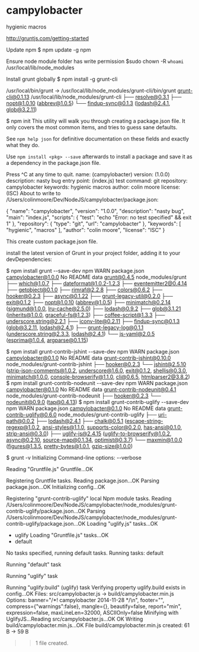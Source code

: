 campylobacter
=============

hygienic macros


http://gruntjs.com/getting-started


Update npm
$ npm update -g npm


Ensure node module folder has write permission
$sudo chown -R `whoami` /usr/local/lib/node_modules


Install grunt globally
$ npm install -g grunt-cli

/usr/local/bin/grunt -> /usr/local/lib/node_modules/grunt-cli/bin/grunt
grunt-cli@0.1.13 /usr/local/lib/node_modules/grunt-cli
├── resolve@0.3.1
├── nopt@1.0.10 (abbrev@1.0.5)
└── findup-sync@0.1.3 (lodash@2.4.1, glob@3.2.11)


$ npm init
This utility will walk you through creating a package.json file.
It only covers the most common items, and tries to guess sane defaults.

See `npm help json` for definitive documentation on these fields
and exactly what they do.

Use `npm install <pkg> --save` afterwards to install a package and
save it as a dependency in the package.json file.

Press ^C at any time to quit.
name: (campylobacter) 
version: (1.0.0) 
description: nasty bug
entry point: (index.js) 
test command: 
git repository: campylobacter
keywords: hygienic macros
author: colin moore
license: (ISC) 
About to write to /Users/colinmoore/Dev/NodeJS/campylobacter/package.json:

{
  "name": "campylobacter",
  "version": "1.0.0",
  "description": "nasty bug",
  "main": "index.js",
  "scripts": {
    "test": "echo \"Error: no test specified\" && exit 1"
  },
  "repository": {
    "type": "git",
    "url": "campylobacter"
  },
  "keywords": [
    "hygienic",
    "macros"
  ],
  "author": "colin moore",
  "license": "ISC"
}



This create custom package.json file. 


install the latest version of Grunt in your project folder, adding it to your devDependencies:


$ npm install grunt --save-dev
npm WARN package.json campylobacter@1.0.0 No README data
grunt@0.4.5 node_modules/grunt
├── which@1.0.7
├── dateformat@1.0.2-1.2.3
├── eventemitter2@0.4.14
├── getobject@0.1.0
├── rimraf@2.2.8
├── colors@0.6.2
├── hooker@0.2.3
├── async@0.1.22
├── grunt-legacy-util@0.2.0
├── exit@0.1.2
├── nopt@1.0.10 (abbrev@1.0.5)
├── minimatch@0.2.14 (sigmund@1.0.0, lru-cache@2.5.0)
├── lodash@0.9.2
├── glob@3.1.21 (inherits@1.0.0, graceful-fs@1.2.3)
├── coffee-script@1.3.3
├── underscore.string@2.2.1
├── iconv-lite@0.2.11
├── findup-sync@0.1.3 (glob@3.2.11, lodash@2.4.1)
├── grunt-legacy-log@0.1.1 (underscore.string@2.3.3, lodash@2.4.1)
└── js-yaml@2.0.5 (esprima@1.0.4, argparse@0.1.15)




$ npm install grunt-contrib-jshint --save-dev
npm WARN package.json campylobacter@0.1.0 No README data
grunt-contrib-jshint@0.10.0 node_modules/grunt-contrib-jshint
├── hooker@0.2.3
└── jshint@2.5.10 (strip-json-comments@1.0.2, underscore@1.6.0, exit@0.1.2, shelljs@0.3.0, minimatch@1.0.0, console-browserify@1.1.0, cli@0.6.5, htmlparser2@3.8.2)
$ npm install grunt-contrib-nodeunit --save-dev
npm WARN package.json campylobacter@0.1.0 No README data
grunt-contrib-nodeunit@0.4.1 node_modules/grunt-contrib-nodeunit
├── hooker@0.2.3
└── nodeunit@0.9.0 (tap@0.4.13)
$ npm install grunt-contrib-uglify --save-dev
npm WARN package.json campylobacter@0.1.0 No README data
grunt-contrib-uglify@0.6.0 node_modules/grunt-contrib-uglify
├── uri-path@0.0.2
├── lodash@2.4.1
├── chalk@0.5.1 (escape-string-regexp@1.0.2, ansi-styles@1.1.0, supports-color@0.2.0, has-ansi@0.1.0, strip-ansi@0.3.0)
├── uglify-js@2.4.15 (uglify-to-browserify@1.0.2, async@0.2.10, source-map@0.1.34, optimist@0.3.7)
└── maxmin@1.0.0 (figures@1.3.5, pretty-bytes@1.0.1, gzip-size@1.0.0)



$ grunt -v
Initializing
Command-line options: --verbose

Reading "Gruntfile.js" Gruntfile...OK

Registering Gruntfile tasks.
Reading package.json...OK
Parsing package.json...OK
Initializing config...OK

Registering "grunt-contrib-uglify" local Npm module tasks.
Reading /Users/colinmoore/Dev/NodeJS/campylobacter/node_modules/grunt-contrib-uglify/package.json...OK
Parsing /Users/colinmoore/Dev/NodeJS/campylobacter/node_modules/grunt-contrib-uglify/package.json...OK
Loading "uglify.js" tasks...OK
+ uglify
Loading "Gruntfile.js" tasks...OK
+ default

No tasks specified, running default tasks.
Running tasks: default

Running "default" task

Running "uglify" task

Running "uglify:build" (uglify) task
Verifying property uglify.build exists in config...OK
Files: src/campylobacter.js -> build/campylobacter.min.js
Options: banner="/*! campylobacter 2014-11-28 */\n", footer="", compress={"warnings":false}, mangle={}, beautify=false, report="min", expression=false, maxLineLen=32000, ASCIIOnly=false
Minifying with UglifyJS...Reading src/campylobacter.js...OK
OK
Writing build/campylobacter.min.js...OK
File build/campylobacter.min.js created: 61 B → 59 B
>> 1 file created.





